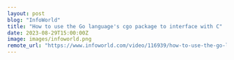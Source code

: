 ```yaml
---
layout: post
blog: "InfoWorld"
title: "How to use the Go language's cgo package to interface with C"
date: 2023-08-29T15:00:00Z
image: images/infoworld.png
remote_url: "https://www.infoworld.com/video/116939/how-to-use-the-go-languages-cgo-package-to-interface-with-c#tk.rss_applicationdevelopment"
---
```


